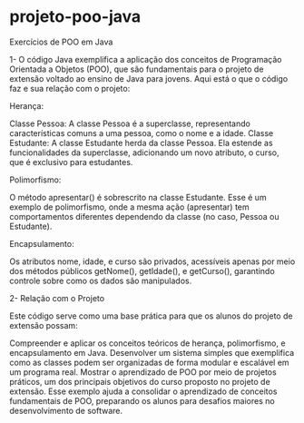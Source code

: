 # projeto-poo-java
Exercícios de POO em Java


1- O código Java exemplifica a aplicação dos conceitos de Programação Orientada a Objetos (POO), que são fundamentais para o projeto de extensão voltado ao ensino de Java para jovens. Aqui está o que o código faz e sua relação com o projeto:

Herança:

Classe Pessoa: A classe Pessoa é a superclasse, representando características comuns a uma pessoa, como o nome e a idade.
Classe Estudante: A classe Estudante herda da classe Pessoa. Ela estende as funcionalidades da superclasse, adicionando um novo atributo, o curso, que é exclusivo para estudantes.

Polimorfismo:

O método apresentar() é sobrescrito na classe Estudante. Esse é um exemplo de polimorfismo, onde a mesma ação (apresentar) tem comportamentos diferentes dependendo da classe (no caso, Pessoa ou Estudante).

Encapsulamento:

Os atributos nome, idade, e curso são privados, acessíveis apenas por meio dos métodos públicos getNome(), getIdade(), e getCurso(), garantindo controle sobre como os dados são manipulados.


2- Relação com o Projeto

Este código serve como uma base prática para que os alunos do projeto de extensão possam:

Compreender e aplicar os conceitos teóricos de herança, polimorfismo, e encapsulamento em Java.
Desenvolver um sistema simples que exemplifica como as classes podem ser organizadas de forma modular e escalável em um programa real.
Mostrar o aprendizado de POO por meio de projetos práticos, um dos principais objetivos do curso proposto no projeto de extensão.
Esse exemplo ajuda a consolidar o aprendizado de conceitos fundamentais de POO, preparando os alunos para desafios maiores no desenvolvimento de software.
